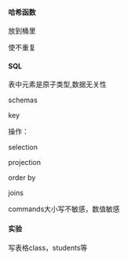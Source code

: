 #### 哈希函数

放到桶里

使不重复



#### SQL

表中元素是原子类型,数据无关性

schemas

key



操作：

selection

projection

order by

joins



commands大小写不敏感，数值敏感



#### 实验

写表格class，students等